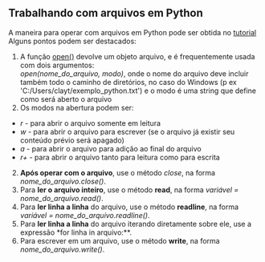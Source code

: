 ## Trabalhando com arquivos em Python

A maneira para operar com arquivos em Python pode ser obtida no [tutorial](https://docs.python.org/pt-br/3/tutorial/inputoutput.html#reading-and-writing-files)  
Alguns pontos podem ser destacados:  
1. A função [open()](https://docs.python.org/pt-br/3/library/functions.html#open) devolve um objeto arquivo, e é frequentemente usada com dois argumentos:  
*open(nome_do_arquivo, modo)*, onde o nome do arquivo deve incluir também todo o caminho de diretórios, no caso do Windows (p ex 'C:/Users/clayt/exemplo_python.txt') e o modo é uma string que define como será aberto o arquivo
2. Os modos na abertura podem ser:  
+ *r* - para abrir o arquivo somente em leitura
+ *w* - para abrir o arquivo para escrever (se o arquivo já existir seu conteúdo prévio será apagado)
+ *a* - para abrir o arquivo para adição ao final do arquivo
+ *r+* - para abrir o arquivo tanto para leitura como para escrita
2. **Após operar com o arquivo**, use o método *close*, na forma *nome_do_arquivo.close()*.
3. Para **ler o arquivo inteiro**, use o método **read**, na forma *variável = nome_do_arquivo.read()*.
4. Para **ler linha a linha** do arquivo, use o método **readline**, na forma *variável = nome_do_arquivo.readline()*.
5. Para **ler linha a linha** do arquivo iterando diretamente sobre ele, use a expressão *for linha in arquivo:**.
6. Para escrever em um arquivo, use o método **write**, na forma *nome_do_arquivo.write()*. 

